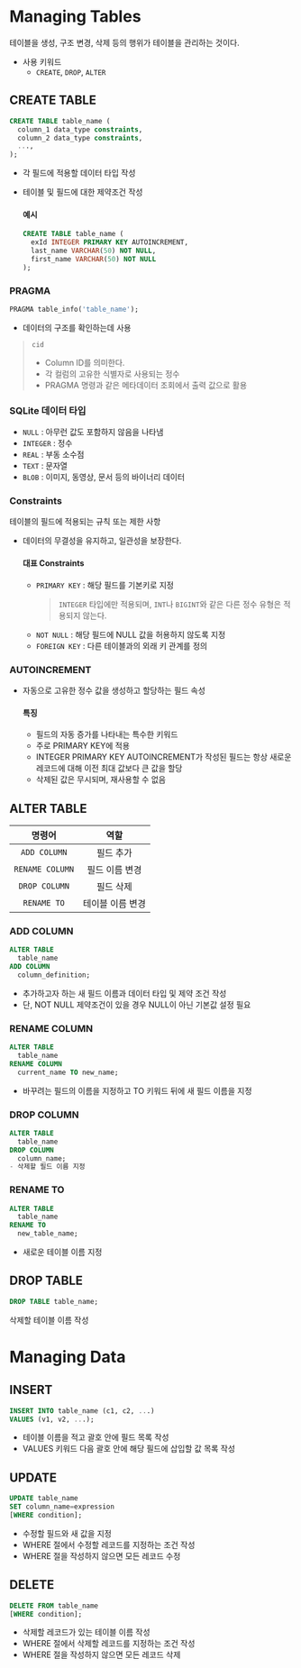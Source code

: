 # Managing Tables
테이블을 생성, 구조 변경, 삭제 등의 행위가 테이블을 관리하는 것이다.
- 사용 키워드
  - `CREATE`, `DROP`, `ALTER`

## CREATE TABLE
```sql
CREATE TABLE table_name (
  column_1 data_type constraints,
  column_2 data_type constraints,
  ...,
);
```
- 각 필드에 적용할 데이터 타입 작성
- 테이블 및 필드에 대한 제약조건 작성

  #### 예시
  ```sql
  CREATE TABLE table_name (
    exId INTEGER PRIMARY KEY AUTOINCREMENT,
    last_name VARCHAR(50) NOT NULL,
    first_name VARCHAR(50) NOT NULL
  );
  ```

### PRAGMA
```sql
PRAGMA table_info('table_name');
```
- 데이터의 구조를 확인하는데 사용

> `cid`
> - Column ID를 의미한다.
> - 각 컬럼의 고유한 식별자로 사용되는 정수
> - PRAGMA 명령과 같은 메타데이터 조회에서 출력 값으로 활용

### SQLite 데이터 타입
- `NULL` : 아무런 값도 포함하지 않음을 나타냄
- `INTEGER` : 정수
- `REAL` : 부동 소수점
- `TEXT` : 문자열
- `BLOB` : 이미지, 동영상, 문서 등의 바이너리 데이터

### Constraints
테이블의 필드에 적용되는 규칙 또는 제한 사항
- 데이터의 무결성을 유지하고, 일관성을 보장한다.

  #### 대표 Constraints
  - `PRIMARY KEY` : 해당 필드를 기본키로 지정
    > `INTEGER` 타입에만 적용되며, `INT`나 `BIGINT`와 같은 다른 정수 유형은 적용되지 않는다.
  - `NOT NULL` : 해당 필드에 NULL 값을 허용하지 않도록 지정
  - `FOREIGN KEY` : 다른 테이블과의 외래 키 관계를 정의

### AUTOINCREMENT
- 자동으로 고유한 정수 값을 생성하고 할당하는 필드 속성

  #### 특징
  - 필드의 자동 증가를 나타내는 특수한 키워드
  - 주로 PRIMARY KEY에 적용
  - INTEGER PRIMARY KEY AUTOINCREMENT가 작성된 필드는 항상 새로운 레코드에 대해 이전 최대 값보다 큰 값을 할당
  - 삭제된 값은 무시되며, 재사용할 수 없음

## ALTER TABLE

|명령어|역할|
|:---:|:--:|
|`ADD COLUMN`|필드 추가|
|`RENAME COLUMN`|필드 이름 변경|
|`DROP COLUMN`|필드 삭제|
|`RENAME TO`|테이블 이름 변경|

### ADD COLUMN
```sql
ALTER TABLE
  table_name
ADD COLUMN
  column_definition;
```
- 추가하고자 하는 새 필드 이름과 데이터 타입 및 제약 조건 작성
- 단, NOT NULL 제약조건이 있을 경우 NULL이 아닌 기본값 설정 필요

### RENAME COLUMN
```sql
ALTER TABLE
  table_name
RENAME COLUMN
  current_name TO new_name;
```
- 바꾸려는 필드의 이름을 지정하고 TO 키워드 뒤에 새 필드 이름을 지정

### DROP COLUMN
```sql
ALTER TABLE
  table_name
DROP COLUMN
  column_name;
- 삭제할 필드 이름 지정
```

### RENAME TO
```sql
ALTER TABLE
  table_name
RENAME TO
  new_table_name;
```
- 새로운 테이블 이름 지정

## DROP TABLE
```sql
DROP TABLE table_name;
```
삭제할 테이블 이름 작성

# Managing Data
## INSERT
```sql
INSERT INTO table_name (c1, c2, ...)
VALUES (v1, v2, ...);
```
- 테이블 이름을 적고 괄호 안에 필드 목록 작성
- VALUES 키워드 다음 괄호 안에 해당 필드에 삽입할 값 목록 작성

## UPDATE
```sql
UPDATE table_name
SET column_name=expression
[WHERE condition];
```
- 수정할 필드와 새 값을 지정
- WHERE 절에서 수정할 레코드를 지정하는 조건 작성
- WHERE 절을 작성하지 않으면 모든 레코드 수정

## DELETE
```sql
DELETE FROM table_name
[WHERE condition];
```
- 삭제할 레코드가 있는 테이블 이름 작성
- WHERE 절에서 삭제할 레코드를 지정하는 조건 작성
- WHERE 절을 작성하지 않으면 모든 레코드 삭제